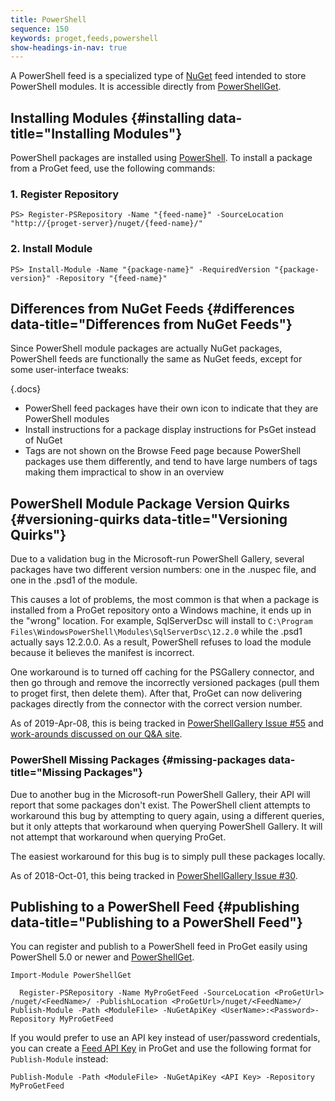 ```yaml
---
title: PowerShell
sequence: 150
keywords: proget,feeds,powershell
show-headings-in-nav: true
---
```

A PowerShell feed is a specialized type of [NuGet](nuget) feed intended to store PowerShell modules. It is accessible directly from [PowerShellGet](https://docs.microsoft.com/en-us/powershell/module/powershellget).

## Installing Modules {#installing data-title="Installing Modules"}

PowerShell packages are installed using [PowerShell](https://docs.microsoft.com/en-us/powershell/module/PowerShellGet/Install-Module). To install a package from a ProGet feed, use the following commands:

### 1. Register Repository
```
PS> Register-PSRepository -Name "{feed-name}" -SourceLocation "http://{proget-server}/nuget/{feed-name}/"
```

### 2. Install Module

```
PS> Install-Module -Name "{package-name}" -RequiredVersion "{package-version}" -Repository "{feed-name}"
```


## Differences from NuGet Feeds {#differences data-title="Differences from NuGet Feeds"}

Since PowerShell module packages are actually NuGet packages, PowerShell feeds are functionally the same as NuGet feeds, except for some user-interface tweaks:

{.docs}
- PowerShell feed packages have their own icon to indicate that they are PowerShell modules
- Install instructions for a package display instructions for PsGet instead of NuGet
- Tags are not shown on the Browse Feed page because PowerShell packages use them differently, and tend to have large numbers of tags making them impractical to show in an overview

## PowerShell Module Package Version Quirks {#versioning-quirks data-title="Versioning Quirks"}

Due to a validation bug in the Microsoft-run PowerShell Gallery, several packages have two different version numbers: one in the .nuspec file, and one in the .psd1 of the module. 

This causes a lot of problems, the most common is that when a package is installed from a ProGet repository onto a Windows machine, it ends up in the "wrong" location. For example, SqlServerDsc will install to `C:\Program Files\WindowsPowerShell\Modules\SqlServerDsc\12.2.0` while the .psd1 actually says 12.2.0.0. As a result, PowerShell refuses to load the module because it believes the manifest is incorrect.

One workaround is to turned off caching for the PSGallery connector, and then go through and remove the incorrectly versioned packages  (pull them to proget first, then delete them). After that, ProGet can now delivering packages directly from the connector with the correct version number.

As of 2019-Apr-08, this is being tracked in [PowerShellGallery Issue #55](https://github.com/PowerShell/PowerShellGallery/issues/55) and [work-arounds discussed on our Q&A site](https://inedo.com/support/questions/9738).

### PowerShell Missing Packages {#missing-packages data-title="Missing Packages"}

Due to another bug in the Microsoft-run PowerShell Gallery, their API will report that some packages don't exist. The PowerShell client attempts to workaround this bug by attempting to query again, using a different queries, but it only attepts that workaround when querying PowerShell Gallery. It will not attempt that workaround when querying ProGet.

The easiest workaround for this bug is to simply pull these packages locally. 

As of 2018-Oct-01, this being tracked in [PowerShellGallery Issue #30](https://github.com/PowerShell/PowerShellGallery/issues/30).

## Publishing to a PowerShell Feed {#publishing data-title="Publishing to a PowerShell Feed"}

You can register and publish to a PowerShell feed in ProGet easily using PowerShell 5.0 or newer and [PowerShellGet](https://docs.microsoft.com/en-us/powershell/module/powershellget).

`Import-Module PowerShellGet`

```
  Register-PSRepository -Name MyProGetFeed -SourceLocation <ProGetUrl> /nuget/<FeedName>/ -PublishLocation <ProGetUrl>/nuget/<FeedName>/
Publish-Module -Path <ModuleFile> -NuGetApiKey <UserName>:<Password>-Repository MyProGetFeed
```
If you would prefer to use an API key instead of user/password credentials, you can create a [Feed API Key](../administration/security/api-keys) in ProGet and use the following format for `Publish-Module` instead:

```
Publish-Module -Path <ModuleFile> -NuGetApiKey <API Key> -Repository MyProGetFeed
```

